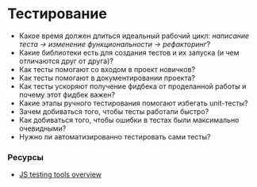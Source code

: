 # Тестирование

* Какое время должен длиться идеальный рабочий цикл: _написание теста -> изменение функциональности -> рефакторинг_?
* Какие библиотеки есть для создания тестов и их запуска (и чем отличаются друг от друга)?
* Как тесты помогают со входом в проект новичков?
* Как тесты помогают в документировании проекта?
* Как тесты ускоряют получение фидбека от проделанной работы и почему этот фидбек важен?
* Какие этапы ручного тестирования помогают избегать unit-тесты?
* Зачем добиваться того, чтобы тесты работали быстро?
* Как добиваться того, чтобы ошибки в тестах были максимально очевидными?
* Нужно ли автоматизированно тестировать сами тесты?

### Ресурсы

* [JS testing tools overview](https://medium.com/welldone-software/an-overview-of-javascript-testing-in-2019-264e19514d0a)